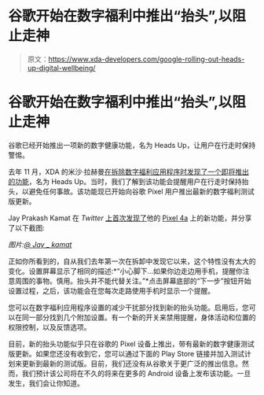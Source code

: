 # 谷歌开始在数字福利中推出“抬头”,以阻止走神

> 原文：<https://www.xda-developers.com/google-rolling-out-heads-up-digital-wellbeing/>

# 谷歌开始在数字福利中推出“抬头”,以阻止走神

谷歌已经开始推出一项新的数字健康功能，名为 Heads Up，让用户在行走时保持警惕。

去年 11 月，XDA 的米沙·拉赫曼[在拆除数字福利应用程序时发现了一个即将推出的功能](https://www.xda-developers.com/digital-wellbeing-preps-heads-up-stop-you-using-phone-while-walking/)，名为 Heads Up。当时，我们了解到该功能会提醒用户在行走时保持抬头，以避免任何事故。该功能现已开始向谷歌 Pixel 用户推出最新的数字福利测试版更新。

Jay Prakash Kamat 在 *Twitter* [上首次发现了](https://twitter.com/jay__kamat/status/1381157095064539137)他的 [Pixel 4a](https://www.xda-developers.com/google-pixel-4a-specs-features-pricing-availability/) 上的新功能，并分享了以下截图:

*图片:[@ Jay _ kamat](https://twitter.com/jay__kamat)*

正如你所看到的，自从我们去年第一次在拆卸中发现它以来，这个特性没有太大的变化。设置屏幕显示了相同的描述:*“小心脚下...如果你边走边用手机，提醒你注意周围的事物。慎用。抬头并不能代替关注。”*点击屏幕底部的“下一步”按钮开始设置过程，之后，该功能会在您每次走路使用手机时显示一个提醒。

您可以在数字福利应用程序设置的减少干扰部分找到新的抬头功能。启用后，您可以在同一部分找到几个附加设置。有一个新的开关来禁用提醒，身体活动和位置的权限控制，以及反馈选项。

目前，新的抬头功能似乎只在谷歌的 Pixel 设备上推出，带有最新的数字健康测试版更新。如果您还没有收到它，您可以通过下面的 Play Store 链接并加入测试计划来更新到最新的测试版。目前，我们还没有从谷歌关于更广泛的推出信息。然而，我们预计该公司将在不久的将来在更多的 Android 设备上发布该功能。一旦发生，我们会让你知道。